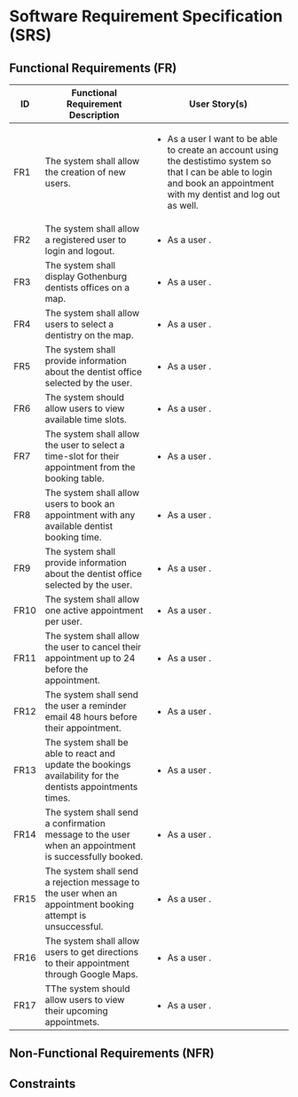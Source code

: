 # Software Requirement Specification (SRS)

## Functional Requirements (FR)
<table>
    <thead>
        <tr>
            <th>ID</th>
            <th>Functional Requirement Description</th>
            <th>User Story(s)</th>
        </tr>
    </thead>
    <tbody>
        <tr>
            <td>FR1</td>
            <td>The system shall allow the creation of new users.</td>
            <td>
                <ul>
                    <li>
                        As a user I want to be able to create an account using the destistimo system so that I can be able to login and book an appointment with my dentist and log out as well.
                    </li>
                </ul>
            </td>
        </tr>
        <tr>
            <td>FR2</td>
            <td>The system shall allow a registered user to login and logout.</td>
            <td>
                <ul>
                    <li>
                        As a user .
                    </li>
                </ul>
            </td>
        </tr>
         <tr>
            <td>FR3</td>
            <td>The system shall display Gothenburg dentists offices on a map.</td>
            <td>
                <ul>
                    <li>
                        As a user .
                    </li>
                </ul>
            </td>
        </tr>
         <tr>
            <td>FR4</td>
            <td>The system shall allow users to select a dentistry on the map.</td>
            <td>
                <ul>
                    <li>
                        As a user .
                    </li>
                </ul>
            </td>
        </tr>
         <tr>
            <td>FR5</td>
            <td>The system shall provide information about the dentist office selected by the user.</td>
            <td>
                <ul>
                    <li>
                        As a user .
                    </li>
                </ul>
            </td>
        </tr>
         <tr>
            <td>FR6</td>
            <td>The system should allow users to view available time slots.</td>
            <td>
                <ul>
                    <li>
                        As a user .
                    </li>
                </ul>
            </td>
        </tr>
         <tr>
            <td>FR7</td>
            <td>The system shall allow the user to select a time-slot for their appointment from the booking table.</td>
            <td>
                <ul>
                    <li>
                        As a user .
                    </li>
                </ul>
            </td>
        </tr>
         <tr>
            <td>FR8</td>
            <td>The system shall allow users to book an appointment with any available dentist booking time. </td>
            <td>
                <ul>
                    <li>
                        As a user .
                    </li>
                </ul>
            </td>
        </tr>
         <tr>
            <td>FR9</td>
            <td>The system shall provide information about the dentist office selected by the user.</td>
            <td>
                <ul>
                    <li>
                        As a user .
                    </li>
                </ul>
            </td>
        </tr>
         <tr>
            <td>FR10</td>
            <td>The system shall allow one active appointment per user.</td>
            <td>
                <ul>
                    <li>
                        As a user .
                    </li>
                </ul>
            </td>
        </tr>
         <tr>
            <td>FR11</td>
            <td>The system shall allow the user to cancel their appointment up to 24 before the appointment.</td>
            <td>
                <ul>
                    <li>
                        As a user .
                    </li>
                </ul>
            </td>
        </tr>
         <tr>
            <td>FR12</td>
            <td>The system shall send the user a reminder email 48 hours before their appointment. </td>
            <td>
                <ul>
                    <li>
                        As a user .
                    </li>
                </ul>
            </td>
        </tr>
         <tr>
            <td>FR13</td>
            <td>The system shall be able to react and update the bookings availability for the dentists appointments times.</td>
            <td>
                <ul>
                    <li>
                        As a user .
                    </li>
                </ul>
            </td>
        </tr>
         <tr>
            <td>FR14</td>
            <td>The system shall send a confirmation message to the user when an appointment is successfully booked.</td>
            <td>
                <ul>
                    <li>
                        As a user .
                    </li>
                </ul>
            </td>
        </tr>
        <tr>
            <td>FR15</td>
            <td>The system shall send a rejection message to the user when an appointment booking attempt is unsuccessful.</td>
            <td>
                <ul>
                    <li>
                        As a user .
                    </li>
                </ul>
            </td>
        </tr>
        <tr>
            <td>FR16</td>
            <td>The system shall ​​allow users to get directions to their appointment through Google Maps.</td>
            <td>
                <ul>
                    <li>
                        As a user .
                    </li>
                </ul>
            </td>
        </tr>
        <tr>
            <td>FR17</td>
            <td>TThe system should allow users to view their upcoming appointmets.</td>
            <td>
                <ul>
                    <li>
                        As a user .
                    </li>
                </ul>
            </td>
        </tr>
    </tbody>
</table>

## Non-Functional Requirements (NFR)





## Constraints
